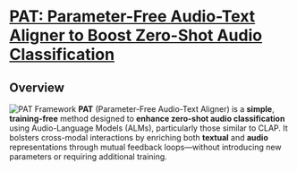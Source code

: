 # [PAT: Parameter-Free Audio-Text Aligner to Boost Zero-Shot Audio Classification](https://arxiv.org/pdf/2410.15062)

##  Overview

![PAT Framework](pat_diagram.png)
**PAT** (Parameter-Free Audio-Text Aligner) is a **simple**, **training-free** method designed to **enhance zero-shot audio classification** using Audio-Language Models (ALMs), particularly those similar to CLAP. It bolsters cross-modal interactions by enriching both **textual** and **audio** representations through mutual feedback loops—without introducing new parameters or requiring additional training.
